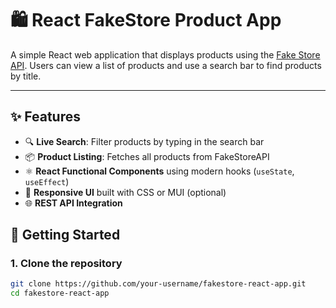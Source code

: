 # 🛍️ React FakeStore Product App

A simple React web application that displays products using the [Fake Store API](https://fakestoreapi.com/). Users can view a list of products and use a search bar to find products by title.

---

## ✨ Features

- 🔍 **Live Search**: Filter products by typing in the search bar
- 📦 **Product Listing**: Fetches all products from FakeStoreAPI
- ⚛️ **React Functional Components** using modern hooks (`useState`, `useEffect`)
- 🎨 **Responsive UI** built with CSS or MUI (optional)
- 🌐 **REST API Integration**


## 🚀 Getting Started

### 1. Clone the repository

```bash
git clone https://github.com/your-username/fakestore-react-app.git
cd fakestore-react-app
